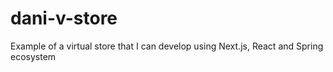# dani-v-store

Example of a virtual store that I can develop using Next.js, React and Spring ecosystem

